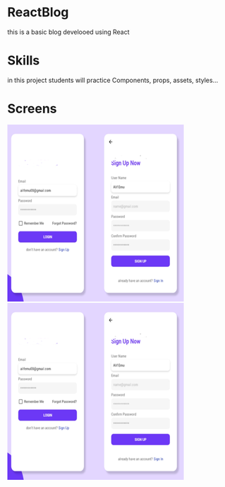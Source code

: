 # ReactBlog
this is a basic blog develooed using React  
# Skills 
in this project students will practice Components, props, assets, styles...
# Screens
<img src="https://github.com/mouniraz/FormsComposer/blob/main/Connexion.png" width="400" height="400" /> 
<img src="https://github.com/mouniraz/FormsComposer/blob/main/Connexion.png" width="400" height="400" />  
